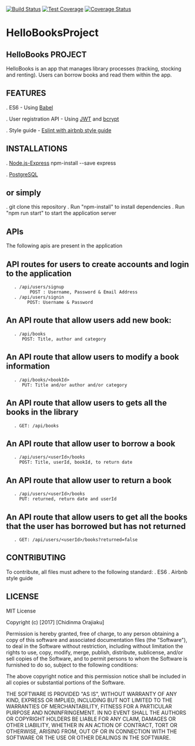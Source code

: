 [![Build Status](https://travis-ci.org/ChidinmaOrajiaku/HelloBooksProject.svg?branch=test)](https://travis-ci.org/ChidinmaOrajiaku/HelloBooksProject)
[![Test Coverage](https://api.codeclimate.com/v1/badges/5a0fc5c54d3007c06ed6/test_coverage)](https://codeclimate.com/github/ChidinmaOrajiaku/HelloBooksProject/test_coverage)
[![Coverage Status](https://coveralls.io/repos/github/ChidinmaOrajiaku/HelloBooksProject/badge.svg)](https://coveralls.io/github/ChidinmaOrajiaku/HelloBooksProject)

# HelloBooksProject

## HelloBooks PROJECT
HelloBooks is an app that manages library processes (tracking, stocking and renting). Users can borrow books and read them within the app.

## FEATURES
. ES6 - Using [Babel](https://www.npmjs.com/package/babel)

. User registration API - Using [JWT](https://www.npmjs.com/package/jsonwebtoken) and [bcrypt](https://www.npmjs.com/package/bcrypt)

. Style guide - [Eslint with airbnb style guide](https://www.npmjs.com/package/eslint-config-airbnb)

## INSTALLATIONS
. [Node.js-Express](https://docs.npmjs.com/getting-started/installing-node)
    npm-install --save express
    
. [PostgreSQL](https://www.postgresql.org/download/)
## or simply 
. git clone this repository
. Run "npm-install" to install dependencies
. Run "npm run start" to start the application server

## APIs
The following apis are present in the application

 ## API routes for users to create accounts and login to the application
       . /api/users/signup
             POST : Username, Password & Email Address     
       . /api/users/signin
            POST: Username & Password
 ## An API route that allow users add new book: 
       . /api/books
          POST: Title, author and category
 ## An API route that allow users to modify a book information
       . /api/books/<bookId>
          PUT: Title and/or author and/or category
 ## An API route that allow users to gets all the books in the library
       . GET: /api/books
## An API route that allow user to borrow a book
       . /api/users/<userId>/books
         POST: Title, userId, bookId, to return date
## An API route that allow user to return a book
       . /api/users/<userId>/books
         PUT: returned, return date and userId
## An API route that allow users to get all the books that the user has borrowed but has not returned
       . GET: /api/users/<userId>/books?returned=false
       
## CONTRIBUTING
To contribute, all files must adhere to the following standard:
 . ES6
 . Airbnb style guide

## LICENSE

MIT License

Copyright (c) [2017] [Chidinma Orajiaku]

Permission is hereby granted, free of charge, to any person obtaining a copy
of this software and associated documentation files (the "Software"), to deal
in the Software without restriction, including without limitation the rights
to use, copy, modify, merge, publish, distribute, sublicense, and/or sell
copies of the Software, and to permit persons to whom the Software is
furnished to do so, subject to the following conditions:

The above copyright notice and this permission notice shall be included in all
copies or substantial portions of the Software.

THE SOFTWARE IS PROVIDED "AS IS", WITHOUT WARRANTY OF ANY KIND, EXPRESS OR
IMPLIED, INCLUDING BUT NOT LIMITED TO THE WARRANTIES OF MERCHANTABILITY,
FITNESS FOR A PARTICULAR PURPOSE AND NONINFRINGEMENT. IN NO EVENT SHALL THE
AUTHORS OR COPYRIGHT HOLDERS BE LIABLE FOR ANY CLAIM, DAMAGES OR OTHER
LIABILITY, WHETHER IN AN ACTION OF CONTRACT, TORT OR OTHERWISE, ARISING FROM,
OUT OF OR IN CONNECTION WITH THE SOFTWARE OR THE USE OR OTHER DEALINGS IN THE
SOFTWARE.
